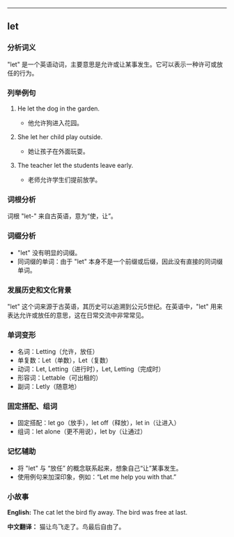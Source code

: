 
---------------
## let
### 分析词义
"let" 是一个英语动词，主要意思是允许或让某事发生。它可以表示一种许可或放任的行为。

### 列举例句
1. He let the dog in the garden.
   - 他允许狗进入花园。

2. She let her child play outside.
   - 她让孩子在外面玩耍。

3. The teacher let the students leave early.
   - 老师允许学生们提前放学。

### 词根分析
词根 "let-" 来自古英语，意为“使，让”。

### 词缀分析
- "let" 没有明显的词缀。
- 同词缀的单词：由于 "let" 本身不是一个前缀或后缀，因此没有直接的同词缀单词。

### 发展历史和文化背景
"let" 这个词来源于古英语，其历史可以追溯到公元5世纪。在英语中，"let" 用来表达允许或放任的意思，这在日常交流中非常常见。

### 单词变形
- 名词：Letting（允许，放任）
- 单复数：Let（单数），Let（复数）
- 动词：Let, Letting（进行时），Let, Letting（完成时）
- 形容词：Lettable（可出租的）
- 副词：Letly（随意地）

### 固定搭配、组词
- 固定搭配：let go（放手），let off（释放），let in（让进入）
- 组词：let alone（更不用说），let by（让通过）

### 记忆辅助
- 将 "let" 与 “放任” 的概念联系起来，想象自己“让”某事发生。
- 使用例句来加深印象，例如：“Let me help you with that.”

### 小故事
**English:**
The cat let the bird fly away. The bird was free at last.

**中文翻译：**
猫让鸟飞走了。鸟最后自由了。

